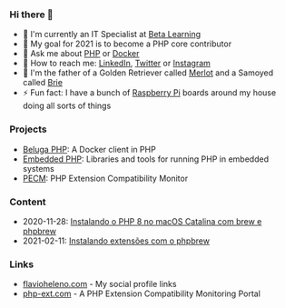 ### Hi there 👋

- 💼  I'm currently an IT Specialist at [Beta Learning](https://betalearning.com.br)
- 🔭  My goal for 2021 is to become a PHP core contributor
- 💬  Ask me about [PHP](https://php.net) or [Docker](https://docker.com)
- 📨  How to reach me: [LinkedIn](https://www.linkedin.com/in/flavioheleno/), [Twitter](https://twitter.com/flavioheleno) or [Instagram](https://instagram.com/flavioheleno)
- 🐶  I'm the father of a Golden Retriever called [Merlot](https://instagram.com/merlot.golden) and a Samoyed called [Brie](https://instagram.com/brie.samoyed)
- ⚡  Fun fact: I have a bunch of [Raspberry Pi](https://www.raspberrypi.org/) boards around my house doing all sorts of things

### Projects

- [Beluga PHP](https://github.com/beluga-php): A Docker client in PHP
- [Embedded PHP](https://github.com/embedded-php): Libraries and tools for running PHP in embedded systems
- [PECM](https://github.com/pecm): PHP Extension Compatibility Monitor

### Content

- 2020-11-28: [Instalando o PHP 8 no macOS Catalina com brew e phpbrew](content/20201128-instalando-o-php-8-no-macos-com-brew-e-phpbrew.md)
- 2021-02-11: [Instalando extensões com o phpbrew](content/20210211-instalando-extensoes-com-o-phpbrew.md)

### Links

- [flavioheleno.com](https://flavioheleno.com) - My social profile links
- [php-ext.com](https://php-ext.com) - A PHP Extension Compatibility Monitoring Portal
